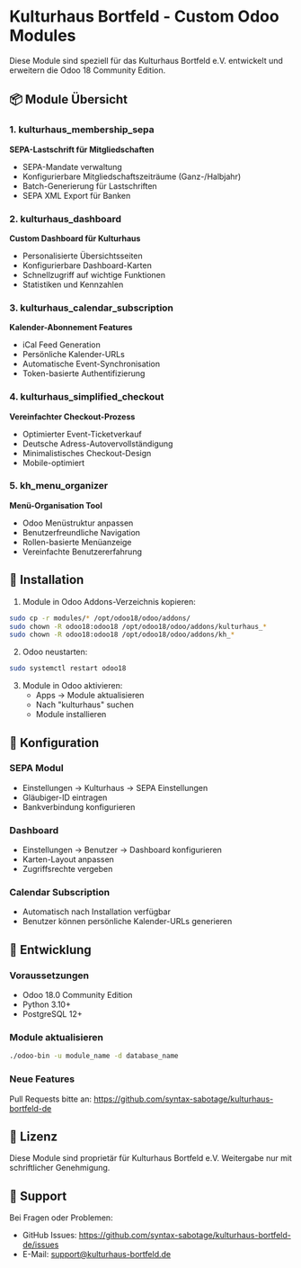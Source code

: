 # Kulturhaus Bortfeld - Custom Odoo Modules

Diese Module sind speziell für das Kulturhaus Bortfeld e.V. entwickelt und erweitern die Odoo 18 Community Edition.

## 📦 Module Übersicht

### 1. kulturhaus_membership_sepa
**SEPA-Lastschrift für Mitgliedschaften**
- SEPA-Mandate verwaltung
- Konfigurierbare Mitgliedschaftszeiträume (Ganz-/Halbjahr)
- Batch-Generierung für Lastschriften
- SEPA XML Export für Banken

### 2. kulturhaus_dashboard
**Custom Dashboard für Kulturhaus**
- Personalisierte Übersichtsseiten
- Konfigurierbare Dashboard-Karten
- Schnellzugriff auf wichtige Funktionen
- Statistiken und Kennzahlen

### 3. kulturhaus_calendar_subscription
**Kalender-Abonnement Features**
- iCal Feed Generation
- Persönliche Kalender-URLs
- Automatische Event-Synchronisation
- Token-basierte Authentifizierung

### 4. kulturhaus_simplified_checkout
**Vereinfachter Checkout-Prozess**
- Optimierter Event-Ticketverkauf
- Deutsche Adress-Autovervollständigung
- Minimalistisches Checkout-Design
- Mobile-optimiert

### 5. kh_menu_organizer
**Menü-Organisation Tool**
- Odoo Menüstruktur anpassen
- Benutzerfreundliche Navigation
- Rollen-basierte Menüanzeige
- Vereinfachte Benutzererfahrung

## 🚀 Installation

1. Module in Odoo Addons-Verzeichnis kopieren:
```bash
sudo cp -r modules/* /opt/odoo18/odoo/addons/
sudo chown -R odoo18:odoo18 /opt/odoo18/odoo/addons/kulturhaus_*
sudo chown -R odoo18:odoo18 /opt/odoo18/odoo/addons/kh_*
```

2. Odoo neustarten:
```bash
sudo systemctl restart odoo18
```

3. Module in Odoo aktivieren:
   - Apps → Module aktualisieren
   - Nach "kulturhaus" suchen
   - Module installieren

## 🔧 Konfiguration

### SEPA Modul
- Einstellungen → Kulturhaus → SEPA Einstellungen
- Gläubiger-ID eintragen
- Bankverbindung konfigurieren

### Dashboard
- Einstellungen → Benutzer → Dashboard konfigurieren
- Karten-Layout anpassen
- Zugriffsrechte vergeben

### Calendar Subscription
- Automatisch nach Installation verfügbar
- Benutzer können persönliche Kalender-URLs generieren

## 📝 Entwicklung

### Voraussetzungen
- Odoo 18.0 Community Edition
- Python 3.10+
- PostgreSQL 12+

### Module aktualisieren
```bash
./odoo-bin -u module_name -d database_name
```

### Neue Features
Pull Requests bitte an: https://github.com/syntax-sabotage/kulturhaus-bortfeld-de

## 📄 Lizenz

Diese Module sind proprietär für Kulturhaus Bortfeld e.V.
Weitergabe nur mit schriftlicher Genehmigung.

## 🤝 Support

Bei Fragen oder Problemen:
- GitHub Issues: https://github.com/syntax-sabotage/kulturhaus-bortfeld-de/issues
- E-Mail: support@kulturhaus-bortfeld.de